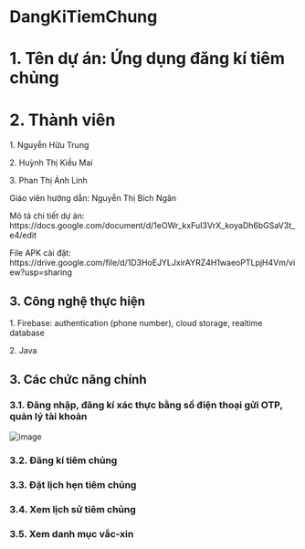 # DangKiTiemChung
# 1. Tên dự án: Ứng dụng đăng kí tiêm chủng
# 2. Thành viên 
<p> 1. Nguyễn Hữu Trung</p>
<p> 2. Huỳnh Thị Kiều Mai</p>
<p> 3. Phan Thị Ánh Linh</p>
<p> Giáo viên hướng dẫn: Nguyễn Thị Bích Ngân</p>
<p>Mô tả chi tiết dự án: https://docs.google.com/document/d/1eOWr_kxFuI3VrX_koyaDh6bGSaV3t_e4/edit  </p>
<p>File APK cài đặt:  https://drive.google.com/file/d/1D3HoEJYLJxirAYRZ4H1waeoPTLpjH4Vm/view?usp=sharing  </p>
<h2>3. Công nghệ thực hiện</h2>
<p> 1. Firebase: authentication (phone number), cloud storage, realtime database</p>
<p> 2. Java</p>
<h2>3. Các chức năng chính </h2>
<h3>3.1. Đăng nhập, đăng kí xác thực bằng số điện thoại gửi OTP, quản lý tài khoản </h3>

![image](https://private-user-images.githubusercontent.com/86176263/318178702-42d53a8d-148b-4dc4-8ba3-41ed784c27ca.png)


<h3>3.2. Đăng kí tiêm chủng </h3>
<h3>3.3. Đặt lịch hẹn tiêm chủng </h3>
<h3>3.4. Xem lịch sử tiêm chủng</h3>
<h3>3.5. Xem danh mục vắc-xin </h3>





